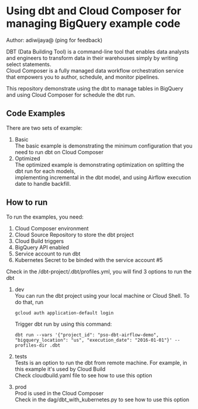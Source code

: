 # Using dbt and Cloud Composer for managing BigQuery example code 

Author: adiwijaya@ (ping for feedback)   

DBT (Data Building Tool) is a command-line tool that enables data analysts and engineers to transform data in their warehouses simply by writing select statements.   
Cloud Composer is a fully managed data workflow orchestration service that empowers you to author, schedule, and monitor pipelines.   
    
This repository demonstrate using the dbt to manage tables in BigQuery and using Cloud Composer for schedule the dbt run.   


## Code Examples
There are two sets of example:   
1. Basic   
    The basic example is demonstrating the minimum configuration that you need to run dbt on Cloud Composer
2. Optimized   
    The optimized example is demonstrating optimization on splitting the dbt run for each models,   
    implementing incremental in the dbt model, and using Airflow execution date to handle backfill.

## How to run
To run the examples, you need:
1. Cloud Composer environment
2. Cloud Source Repository to store the dbt project
3. Cloud Build triggers
4. BigQuery API enabled
5. Service account to run dbt
6. Kubernetes Secret to be binded with the service account \#5

Check in the /dbt-project/.dbt/profiles.yml, you will find 3 options to run the dbt
1. dev    
    You can run the dbt project using your local machine or Cloud Shell.
    To do that, run     
    ```
    gcloud auth application-default login   
    ```

    Trigger dbt run by using this command:   
    ```
    dbt run --vars '{"project_id": "pso-dbt-airflow-demo", "bigquery_location": "us", "execution_date": "2016-01-01"}' --profiles-dir .dbt
    ```
2. tests    
    Tests is an option to run the dbt from remote machine. For example, in this example it's used by Cloud Build   
    Check cloudbuild.yaml file to see how to use this option
3. prod    
    Prod is used in the Cloud Composer   
    Check in the dag/dbt_with_kubernetes.py to see how to use this option   
